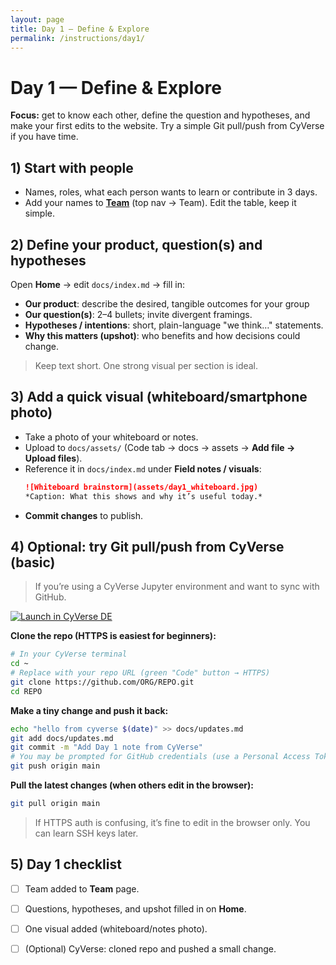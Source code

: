 ```yaml
---
layout: page
title: Day 1 — Define & Explore
permalink: /instructions/day1/
---
```


# Day 1 — Define & Explore
**Focus:** get to know each other, define the question and hypotheses, and make your first edits to the website. Try a simple Git pull/push from CyVerse if you have time.

## 1) Start with people
- Names, roles, what each person wants to learn or contribute in 3 days.
- Add your names to **[Team](https://cu-esiil.github.io/transformations-ecosystem-services-innovation-summit-2025__11/#team)** (top nav → Team). Edit the table, keep it simple.

## 2) Define your product, question(s) and hypotheses
Open **Home** → edit `docs/index.md` → fill in:
- **Our product**: describe the desired, tangible outcomes for your group
- **Our question(s)**: 2–4 bullets; invite divergent framings.
- **Hypotheses / intentions**: short, plain-language "we think…" statements.
- **Why this matters (upshot)**: who benefits and how decisions could change.

> Keep text short. One strong visual per section is ideal.

## 3) Add a quick visual (whiteboard/smartphone photo)
- Take a photo of your whiteboard or notes.
- Upload to `docs/assets/` (Code tab → docs → assets → **Add file → Upload files**).
- Reference it in `docs/index.md` under **Field notes / visuals**:
  ```markdown
  ![Whiteboard brainstorm](assets/day1_whiteboard.jpg)
  *Caption: What this shows and why it’s useful today.*
  ```

* **Commit changes** to publish.

## 4) Optional: try Git pull/push from CyVerse (basic)

> If you’re using a CyVerse Jupyter environment and want to sync with GitHub.

[![Launch in CyVerse DE](https://img.shields.io/badge/Launch-CyVerse%20DE-0b6efd?style=flat-square)](https://de.cyverse.org/apps/de/faf1d268-44cc-11ed-9715-008cfa5ae621/launch?saved-launch-id=dc65718e-1964-4d11-99ad-bf901cddda99)

**Clone the repo (HTTPS is easiest for beginners):**

```bash
# In your CyVerse terminal
cd ~
# Replace with your repo URL (green "Code" button → HTTPS)
git clone https://github.com/ORG/REPO.git
cd REPO
```

**Make a tiny change and push it back:**

```bash
echo "hello from cyverse $(date)" >> docs/updates.md
git add docs/updates.md
git commit -m "Add Day 1 note from CyVerse"
# You may be prompted for GitHub credentials (use a Personal Access Token if needed)
git push origin main
```

**Pull the latest changes (when others edit in the browser):**

```bash
git pull origin main
```

> If HTTPS auth is confusing, it’s fine to edit in the browser only. You can learn SSH keys later.

## 5) Day 1 checklist

* [ ] Team added to **Team** page.
* [ ] Questions, hypotheses, and upshot filled in on **Home**.
* [ ] One visual added (whiteboard/notes photo).
* [ ] (Optional) CyVerse: cloned repo and pushed a small change.

